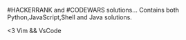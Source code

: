 #HACKERRANK and #CODEWARS solutions...
Contains both Python,JavaScript,Shell and Java solutions.

<3 Vim && VsCode

